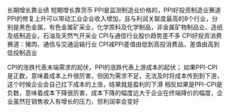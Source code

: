 长期增长靠业绩
短期增长靠货币
PPI是监测制造业价格的，PPI好投资制造业赛道
PPI的修复上升可以带动工业企业收入增加，且与利润关联度最高的8个行业，分别是黑色金属，有色金属矿采业，化学原料及化学制品，非金属矿物制品业，造纸及纸制造业，石油及天然气开采业
CPI与通信行业股价趋势差不多
CPI好投资消费赛道：猪肉、通信与交通运输行业
CPI减PPI差值由低到高投消费品，差值由高到低投制造业

CPI的涨跌代表末端需求的起伏，PPI的涨跌代表上游成本的起伏；
如果PPI-CPI是正数，意味着成本上升很厉害，但因为需求不足，无法及时将成本传到到下游，这个时候企业会自己扛下成本的上涨，结果就是盈利的下滑
相反如果是PPI-CPI是负数，意味着成本下降很厉害，成本下降的幅度远大于企业在终端降价的幅度，企业虽然在销售收入有增长的压力，但利润率会变好